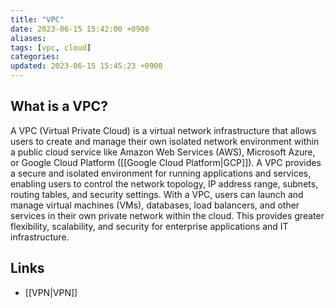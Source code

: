 ```yaml
---
title: "VPC"
date: 2023-06-15 15:42:00 +0900
aliases: 
tags: [vpc, cloud]
categories: 
updated: 2023-06-15 15:45:23 +0900
---
```


## What is a VPC?

A VPC (Virtual Private Cloud) is a virtual network infrastructure that allows users to create and manage their own isolated network environment within a public cloud service like Amazon Web Services (AWS), Microsoft Azure, or Google Cloud Platform ([[Google Cloud Platform|GCP]]). A VPC provides a secure and isolated environment for running applications and services, enabling users to control the network topology, IP address range, subnets, routing tables, and security settings. With a VPC, users can launch and manage virtual machines (VMs), databases, load balancers, and other services in their own private network within the cloud. This provides greater flexibility, scalability, and security for enterprise applications and IT infrastructure.

## Links

- [[VPN|VPN]]
